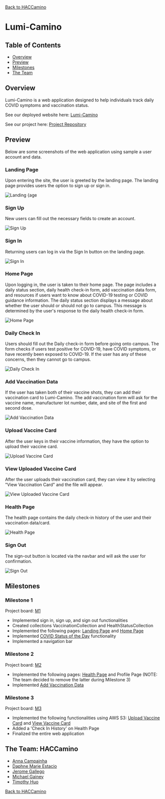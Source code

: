[Back to HACCamino](../index.md)
# Lumi-Camino
## Table of Contents
* [Overview](#overview)
* [Preview](#preview)
* [Milestones](#milestones)
* [The Team](#the-team-haccamino)

## Overview
Lumi-Camino is a web application designed to help individuals track daily COVID symptoms and vaccination status.

See our deployed website here: [Lumi-Camino](https://lumi-camino.meteorapp.com/#/)

See our project here: [Project Repository](https://github.com/HACC-Camino/HACC-Camino)

## Preview
Below are some screenshots of the web application using sample a user account and data.
### Landing Page
Upon entering the site, the user is greeted by the landing page. The landing page provides users the option to sign up or sign in.

![Landing {age](../images/lumi-camino/landing-m3.png)

### Sign Up
New users can fill out the necessary fields to create an account.

![Sign Up](../images/lumi-camino/signup-m3.png)

### Sign In
Returning users can log in via the Sign In button on the landing page.

![Sign In](../images/lumi-camino/signin-m3.png)

### Home Page
Upon logging in, the user is taken to their home page. The page includes a daily status section, daily health check-in form, add vaccination data form, and resources if users want to know about COVID-19 testing or COVID guidance information. The daily status section displays a message about whether the user should or should not go to campus. This message is determined by the user's response to the daily health check-in form.

![Home Page](../images/lumi-camino/homepage-m3.png)

### Daily Check In
Users should fill out the Daily check-in form before going onto campus. The form checks if users test positive for COVID-19, have COVID symptoms, or have recently been exposed to COVID-19. If the user has any of these concerns, then they cannot go to campus.

![Daily Check In](../images/lumi-camino/dailycheckin-m3.png)

### Add Vaccination Data
If the user has taken both of their vaccine shots, they can add their vaccination card to Lumi-Camino. The add vaccination form will ask for the vaccine name, manufacturer lot number, date, and site of the first and second dose.

![Add Vaccination Data](../images/lumi-camino/addvaccine-m3.png)

### Upload Vaccine Card
After the user keys in their vaccine information, they have the option to upload their vaccine card.

![Upload Vaccine Card](../images/lumi-camino/uploadvaccine-m3.png)

### View Uploaded Vaccine Card
After the user uploads their vaccination card, they can view it by selecting "View Vaccination Card" and the file will appear.

![View Uploaded Vaccine Card](../images/lumi-camino/viewvaccinecard-m3.png)

### Health Page
The health page contains the daily check-in history of the user and their vaccination data/card.

![Health Page](../images/lumi-camino/healthpage-m3.png)

### Sign Out
The sign-out button is located via the navbar and will ask the user for confirmation.
        
![Sign Out](../images/lumi-camino/sign-out.png)

## Milestones
### Milestone 1
Project board: [M1](https://github.com/HACC-Camino/lumi-camino/projects/1)
* Implemented sign in, sign up, and sign out functionalities
* Created collections VaccinationCollection and HealthStatusCollection
* Implemented the following pages: [Landing Page](#landing-page) and [Home Page](#home-page)
* Implemented [COVID Status of the Day](#daily-check-in) functionality
* Implemented a navigation bar

### Milestone 2
Project board: [M2](https://github.com/HACC-Camino/lumi-camino/projects/2)
* Implemented the following pages: [Health Page](#health-page) and Profile Page (NOTE: The team decided to remove the latter during Milestone 3)
* Implemented [Add Vaccination Data](#add-vaccination-data)

### Milestone 3
Project board: [M3](https://github.com/HACC-Camino/lumi-camino/projects/3)
* Implemented the following functionalities using AWS S3: [Upload Vaccine Card](#upload-vaccine-card) and [View Vaccine Card](#view-uploaded-vaccine-card)
* Added a 'Check In History' on Health Page
* Finalized the entire web application

## The Team: HACCamino
- [Anna Campainha](https://github.com/annacampainha)
- [Daphne Marie Estacio](https://github.com/dmtapia)
- [Jerome Gallego](https://github.com/alohajerome)
- [Michael Gainey](https://github.com/micgainey)
- [Timothy Huo](https://github.com/timothyhuo1)

[Back to HACCamino](../index.md)